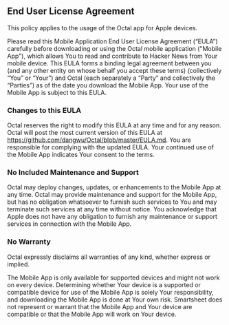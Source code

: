 ## End User License Agreement
This policy applies to the usage of the Octal app for Apple devices.

Please read this Mobile Application End User License Agreement (“EULA”) carefully before downloading or using the Octal mobile application ("Mobile App"), which allows You to read and contribute to Hacker News from Your mobile device. This EULA forms a binding legal agreement between you (and any other entity on whose behalf you accept these terms) (collectively “You” or “Your”) and Octal (each separately a “Party” and collectively the “Parties”) as of the date you download the Mobile App. Your use of the Mobile App is subject to this EULA.

### Changes to this EULA
Octal reserves the right to modify this EULA at any time and for any reason. Octal will post the most current version of this EULA at https://github.com/dangwu/Octal/blob/master/EULA.md. You are responsible for complying with the updated EULA. Your continued use of the Mobile App indicates Your consent to the terms.

### No Included Maintenance and Support
Octal may deploy changes, updates, or enhancements to the Mobile App at any time. Octal may provide maintenance and support for the Mobile App, but has no obligation whatsoever to furnish such services to You and may terminate such services at any time without notice. You acknowledge that Apple does not have any obligation to furnish any maintenance or support services in connection with the Mobile App.

### No Warranty
Octal expressly disclaims all warranties of any kind, whether express or implied.

The Mobile App is only available for supported devices and might not work on every device. Determining whether Your device is a supported or compatible device for use of the Mobile App is solely Your responsibility, and downloading the Mobile App is done at Your own risk. Smartsheet does not represent or warrant that the Mobile App and Your device are compatible or that the Mobile App will work on Your device.
